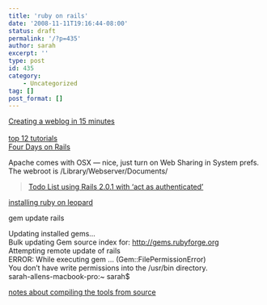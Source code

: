 ```yaml
---
title: 'ruby on rails'
date: '2008-11-11T19:16:44-08:00'
status: draft
permalink: '/?p=435'
author: sarah
excerpt: ''
type: post
id: 435
category:
    - Uncategorized
tag: []
post_format: []
---
```

[Creating a weblog in 15 minutes](http://media.rubyonrails.org/video/rails_take2_with_sound.mov)  
[  
top 12 tutorials](http://www.digitalmediaminute.com/article/1816/top-ruby-on-rails-tutorials)  
[Four Days on Rails](http://rails.homelinux.org/)

Apache comes with OSX — nice, just turn on Web Sharing in System prefs. The webroot is /Library/Webserver/Documents/

> [Todo List using Rails 2.0.1 with ‘act as authenticated’](http://robmayhew.com/todo-list-using-rails-201-with-%e2%80%98act-as-authenticated%e2%80%99/)

<iframe class="wp-embedded-content" data-secret="izcbkGKC9B" frameborder="0" height="338" loading="lazy" marginheight="0" marginwidth="0" sandbox="allow-scripts" scrolling="no" security="restricted" src="http://robmayhew.com/todo-list-using-rails-201-with-%e2%80%98act-as-authenticated%e2%80%99/embed/#?secret=izcbkGKC9B" style="position: absolute; clip: rect(1px, 1px, 1px, 1px);" title="“Todo List using Rails 2.0.1 with ‘act as authenticated’” — Rob Mayhew" width="600"></iframe>

[installing ruby on leopard](http://www.ruby-forum.com/topic/137584)

gem update rails

Updating installed gems…  
Bulk updating Gem source index for: http://gems.rubyforge.org  
Attempting remote update of rails  
ERROR: While executing gem … (Gem::FilePermissionError)  
You don’t have write permissions into the /usr/bin directory.  
sarah-allens-macbook-pro:~ sarah$

[notes about compiling the tools from source](http://danbenjamin.com/articles/2008/02/ruby-rails-leopard)